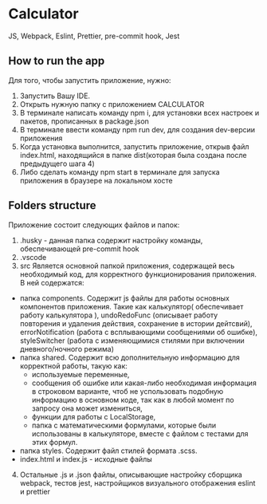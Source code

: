 # Calculator

JS, Webpack, Eslint, Prettier, pre-commit hook, Jest

## How to run the app

Для того, чтобы запустить приложение, нужно:

1. Запустить Вашу IDE.
2. Открыть нужную папку с приложением CALCULATOR
3. В терминале написать команду npm i, для установки всех настроек и пакетов, прописанных в package.json
4. В терминале ввести команду npm run dev, для создания dev-версии приложения
5. Когда установка выполнится, запустить приложение, открыв файл index.html, находящийся в папке dist(которая была создана после предыдущего шага 4)
6. Либо сделать команду npm start в терминале для запуска приложения в браузере на локальном хосте

## Folders structure

Приложение состоит следующих файлов и папок:

1. .husky - данная папка содержит настройку команды, обеспечивающей pre-commit hook
2. .vscode
3. src
   Является основной папкой приложения, содержащей весь необходимый код,
   для корректного функционирования приложения. В ней содержатся:

- папка components. Содержит js файлы для работы основных компонентов приложения.
  Такие как калькулятор( обеспечивает работу калькулятора ),
  undoRedoFunc (описывает работу повторения и удаления действия, сохранение в истории дейтсвий),
  errorNotification (работа с всплывающими сообщениями об ошибке),
  styleSwitcher (работа с изменяющимися стилями при включении дневного/ночного режима)
- папка shared. Содержит всю дополнительную информацию для корректной работы,
  такую как:
  - используемые переменные,
  - сообщения об ошибке или какая-либо необходимая информация в строковом варианте,
    чтоб не успользовать подобную информацию в основном коде, так как в любой момент
    по запросу она может измениться,
  - функции для работы с LocalStorage,
  - папка с математическими формулами, которые были использованы в калькуляторе,
    вместе с файлом с тестами для этих формул.
- папка styles. Содержит файл стилей формата .scss.
- index.html и index.js - исходные файлы

4. Остальные .js и .json файлы, описывающие настройку сборщика webpack, тестов jest,
   настройщиков визуального отображения eslint и prettier
